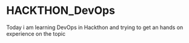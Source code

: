 # HACKTHON_DevOps
Today i am learning DevOps in Hackthon and trying to get an hands on experience on the topic 
